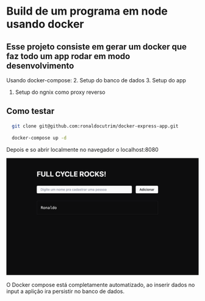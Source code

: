 # Build de um programa em node usando docker

## Esse projeto consiste em gerar um docker que faz todo um app rodar em modo desenvolvimento

Usando docker-compose:
2. Setup do banco de dados
3. Setup do app
1. Setup do ngnix como proxy reverso

## Como testar

```bash 
  git clone git@github.com:ronaldocutrim/docker-express-app.git
```

```bash 
  docker-compose up -d
```

Depois e so abrir localmente no navegador o localhost:8080

![Preview do app](./preview.png)

O Docker compose está completamente automatizado, ao inserir dados no input a aplição ira persistir no banco de dados.